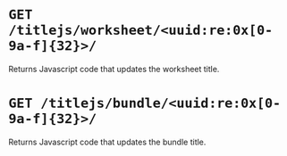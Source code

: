 # `GET /titlejs/worksheet/<uuid:re:0x[0-9a-f]{32}>/`
    
Returns Javascript code that updates the worksheet title.

# `GET /titlejs/bundle/<uuid:re:0x[0-9a-f]{32}>/`
    
Returns Javascript code that updates the bundle title.

